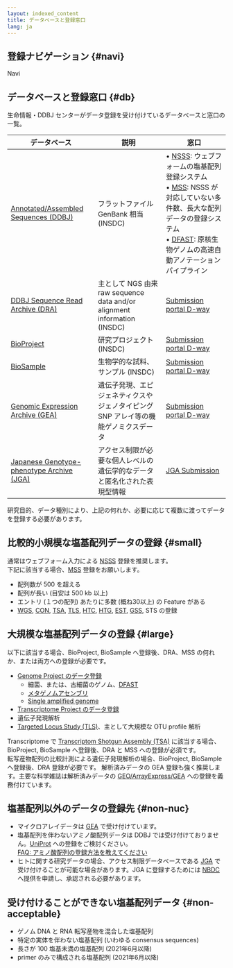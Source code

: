 ```yaml
---
layout: indexed_content
title: データベースと登録窓口
lang: ja
---
```


## 登録ナビゲーション  {#navi}

<script type="module" src="https://www-dev.ddbj.nig.ac.jp/assets/js/submission-wizard.js"></script>
<submission-wizard locale="ja">Navi</submission-wizard>

## データベースと登録窓口  {#db}

生命情報・DDBJ センターがデータ登録を受け付けているデータベースと窓口の一覧。

<table>
  <thead>
    <tr>
      <th>データベース</th>
      <th>説明</th>
      <th>窓口</th>
    </tr>
  </thead>
  <tbody>
    <tr>
      <td><a href="/ddbj/index.html">Annotated/Assembled Sequences (DDBJ)</a></td> 
      <td>フラットファイル GenBank 相当 (INSDC)</td>
      <td>
      &bull; <a href="/ddbj/web-submission.html">NSSS</a>: ウェブフォームの塩基配列登録システム<br>
      &bull; <a href="/ddbj/mss.html">MSS</a>: NSSS が対応していない多件数、長大な配列データの登録システム<br>
      &bull; <a href="https://dfast.ddbj.nig.ac.jp/">DFAST</a>: 原核生物ゲノムの高速自動アノテーションパイプライン<br>
      </td>      
    </tr>
    <tr>
      <td><a href="/dra/index.html">DDBJ Sequence Read Archive (DRA)</a></td> 
      <td>主として NGS 由来 raw sequence data and/or alignment information (INSDC)</td> 
      <td><a href="https://ddbj.nig.ac.jp/D-way">Submission portal D-way</a></td> 
    </tr>
    <tr>
      <td><a href="/bioproject/index.html">BioProject</a></td> 
      <td>研究プロジェクト (INSDC)</td> 
      <td><a href="https://ddbj.nig.ac.jp/D-way">Submission portal D-way</a></td> 
    </tr>
    <tr>
      <td><a href="/biosample/index.html">BioSample</a></td> 
      <td>生物学的な試料、サンプル (INSDC)</td> 
      <td><a href="https://ddbj.nig.ac.jp/D-way">Submission portal D-way</a></td> 
    </tr>
    <tr>
      <td><a href="/gea/index.html">Genomic Expression Archive (GEA)</a></td> 
      <td>遺伝子発現、エピジェネティクスやジェノタイピング SNP アレイ等の機能ゲノミクスデータ</td> 
      <td><a href="https://ddbj.nig.ac.jp/D-way">Submission portal D-way</a></td> 
    </tr>
    <tr>
      <td><a href="/jga/index.html">Japanese Genotype-phenotype Archive (JGA)</a></td> 
      <td>アクセス制限が必要な個人レベルの遺伝学的なデータと匿名化された表現型情報</td> 
      <td><a href="/jga/submission.html">JGA Submission</a></td> 
    </tr>
  </tbody>
</table>

研究目的、データ種別により、上記の何れか、必要に応じて複数に渡ってデータを登録する必要があります。

## 比較的小規模な塩基配列データの登録  {#small}

通常はウェブフォーム入力による [NSSS](/ddbj/web-submission.html) 登録を推奨します。    
下記に該当する場合、[MSS](/ddbj/mss.html) 登録をお願いします。    

* 配列数が 500 を超える
* 配列が長い (目安は 500 kb 以上)
* エントリ (１つの配列) あたりに多数 (概ね30以上) の Feature がある
* [WGS](/ddbj/wgs.html), [CON](/ddbj/con.html), [TSA](/ddbj/tsa.html), [TLS](/ddbj/tls.html), [HTC](/ddbj/htc.html), [HTG](/ddbj/htg.html), [EST](/ddbj/est.html), [GSS](/ddbj/gss.html), STS の登録

## 大規模な塩基配列データの登録 {#large}

以下に該当する場合、BioProject, BioSample へ登録後、DRA、MSS の何れか、または両方への登録が必要です。    

* [Genome Project のデータ登録](/ddbj/genome.html)
  * 細菌、または、古細菌のゲノム、[DFAST](https://dfast.ddbj.nig.ac.jp/)
  * [メタゲノムアセンブリ](/ddbj/metagenome-assembly.html) 
  * [Single amplified genome](/ddbj/single-amplified-genome.html)
* [Transcriptome Project のデータ登録](/ddbj/transcriptome.html)
* 遺伝子発現解析
* [Targeted Locus Study (TLS)](/ddbj/tls.html)、主として大規模な OTU profile 解析

Transcriptome で [Transcriptom Shotgun Assembly (TSA)](/ddbj/tsa.html) に該当する場合、BioProject, BioSample へ登録後、DRA と MSS への登録が必須です。    
転写産物配列の比較計測による遺伝子発現解析の場合、BioProject, BioSample へ登録後、DRA 登録が必要です。
解析済みデータの GEA 登録も強く推奨します。主要な科学雑誌は解析済みデータの [GEO/ArrayExpress/GEA](https://www.nature.com/sdata/policies/repositories#omics) への登録を義務付けています。    

## 塩基配列以外のデータの登録先  {#non-nuc}

* マイクロアレイデータは [GEA](/gea/index.html) で受け付けています。
* 塩基配列を伴わないアミノ酸配列データは DDBJ では受け付けておりません。[UniProt](https://www.uniprot.org/) への登録をご検討ください。    
[FAQ: アミノ酸配列の登録方法を教えてください](/faq/ja/how-to-submit-amino-acid-seq.html)    
* ヒトに関する研究データの場合、アクセス制限データベースである [JGA](/jga/submission.html) で受け付けることが可能な場合があります。JGA に登録するためには [NBDC](https://humandbs.biosciencedbc.jp/data-submission) へ提供を申請し、承認される必要があります。

## 受け付けることができない塩基配列データ   {#non-acceptable}

* ゲノム DNA と RNA 転写産物を混合した塩基配列
* 特定の実体を伴わない塩基配列 (いわゆる consensus sequences)
* 長さが 100 塩基未満の塩基配列 (2021年6月以降) 
* primer のみで構成される塩基配列 (2021年6月以降)
